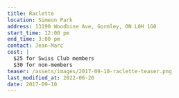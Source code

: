 ```yaml
---
title: Raclette
location: Simeon Park
address: 13190 Woodbine Ave, Gormley, ON L0H 1G0
start_time: 12:00 pm
end_time: 3:00 pm
contact: Jean-Marc
cost: |
  $25 for Swiss Club members
  $30 for non-members
teaser: /assets/images/2017-09-10-raclette-teaser.png
last_modified_at: 2022-06-26
date: 2017-09-10
---
```

